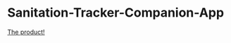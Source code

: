 # Sanitation-Tracker-Companion-App

[The product!](https://github.com/Ali-Qasim/Ali-Qasim.github.io/blob/main/assets/img/Dispenser1.gif)
